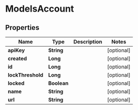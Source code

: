 
# ModelsAccount

## Properties
Name | Type | Description | Notes
------------ | ------------- | ------------- | -------------
**apiKey** | **String** |  |  [optional]
**created** | **Long** |  |  [optional]
**id** | **Long** |  |  [optional]
**lockThreshold** | **Long** |  |  [optional]
**locked** | **Boolean** |  |  [optional]
**name** | **String** |  |  [optional]
**url** | **String** |  |  [optional]



